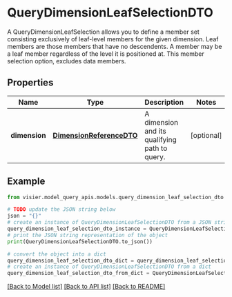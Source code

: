 # QueryDimensionLeafSelectionDTO

A QueryDimensionLeafSelection allows you to define a member set consisting exclusively  of leaf-level members for the given dimension. Leaf members are those members that have  no descendents. A member may be a leaf member regardless of the level it is positioned at.  This member selection option, excludes data members.

## Properties

Name | Type | Description | Notes
------------ | ------------- | ------------- | -------------
**dimension** | [**DimensionReferenceDTO**](DimensionReferenceDTO.md) | A dimension and its qualifying path to query. | [optional] 

## Example

```python
from visier.model_query_apis.models.query_dimension_leaf_selection_dto import QueryDimensionLeafSelectionDTO

# TODO update the JSON string below
json = "{}"
# create an instance of QueryDimensionLeafSelectionDTO from a JSON string
query_dimension_leaf_selection_dto_instance = QueryDimensionLeafSelectionDTO.from_json(json)
# print the JSON string representation of the object
print(QueryDimensionLeafSelectionDTO.to_json())

# convert the object into a dict
query_dimension_leaf_selection_dto_dict = query_dimension_leaf_selection_dto_instance.to_dict()
# create an instance of QueryDimensionLeafSelectionDTO from a dict
query_dimension_leaf_selection_dto_from_dict = QueryDimensionLeafSelectionDTO.from_dict(query_dimension_leaf_selection_dto_dict)
```
[[Back to Model list]](../README.md#documentation-for-models) [[Back to API list]](../README.md#documentation-for-api-endpoints) [[Back to README]](../README.md)


